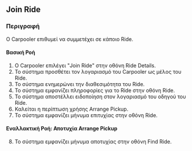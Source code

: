 ## Join Ride

### Περιγραφή

Ο Carpooler επιθυμεί να συμμετέχει σε κάποιο Ride.

#### Βασική Ροή

1. Ο Carpooler επιλέγει "Join Ride" στην οθόνη Ride Details.
2. Το σύστημα προσθέτει τον λογαριασμό του Carpooler ως μέλος του Ride.
3. Το σύστημα ενημερώνει την διαθεσιμότητα του Ride.
4. Το σύστημα εμφανίζει πληροφορίες για το Ride στην οθόνη Ride.
5. Το σύστημα αποστέλλει ειδοποίηση στον λογαριασμό του οδηγού του Ride.
6. Καλείται η περίπτωση χρήσης Arrange Pickup.
7. Το σύστημα εμφανίζει μήνυμα επιτυχίας στην οθόνη Ride.

#### Εναλλακτική Ροή: Αποτυχία Arrange Pickup

8. Το σύστημα εμφανίζει μήνυμα αποτυχίας στην οθόνη Find Ride.

